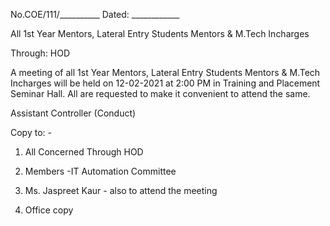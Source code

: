 No.COE/111/__________					Dated: ____________

All 1st Year Mentors, Lateral Entry Students Mentors & M.Tech Incharges

Through: HOD

A meeting of all 1st Year Mentors, Lateral Entry Students Mentors & M.Tech Incharges will be held on 12-02-2021 at 2:00 PM in Training and Placement Seminar Hall. All are requested to make it convenient to attend the same.


Assistant Controller (Conduct)

Copy to: -

1. All Concerned Through HOD

2. Members -IT Automation Committee

3. Ms. Jaspreet Kaur - also to attend the meeting

4. Office copy

